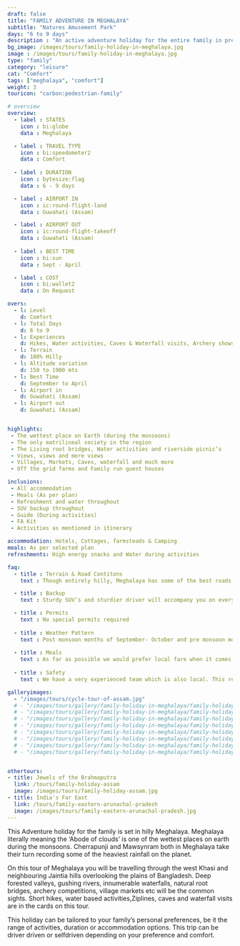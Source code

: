 ```yaml
---
draft: false
title: "FAMILY ADVENTURE IN MEGHALAYA"
subtitle: "Natures Amusement Park"
days: "6 to 9 days"
description : "An active adventure holiday for the entire family in prestine Meghalaya"
bg_image: /images/tours/family-holiday-in-meghalaya.jpg
image : /images/tours/family-holiday-in-meghalaya.jpg
type: "family"
category: "leisure"
cat: "Comfort"
tags: ["meghalaya", "comfort"]
weight: 3
touricon: "carbon:pedestrian-family"

# overview
overview:
  - label : STATES
    icon : bi:globe 
    data : Meghalaya

  - label : TRAVEL TYPE
    icon : bi:speedometer2 
    data : Comfort
    
  - label : DURATION
    icon : bytesize:flag 
    data : 6 - 9 days

  - label : AIRPORT IN
    icon : ic:round-flight-land 
    data : Guwahati (Assam)

  - label : AIRPORT OUT
    icon : ic:round-flight-takeoff
    data : Guwahati (Assam)
    
  - label : BEST TIME
    icon : bi:sun
    data : Sept - April

  - label : COST
    icon : bi:wallet2 
    data : On Request

overs:
  - l: Level 
    d: Comfort
  - l: Total Days 
    d: 6 to 9
  - l: Experiences 
    d: Hikes, Water activities, Caves & Waterfall visits, Archery shows and more
  - l: Terrain 
    d: 100% Hilly 
  - l: Altitude variation 
    d: 150 to 1900 mts
  - l: Best Time 
    d: September to April
  - l: Airport in 
    d: Guwahati (Assam)
  - l: Airport out 
    d: Guwahati (Assam)


highlights:
 - The wettest place on Earth (during the monsoons)
 - The only matrilineal society in the region
 - The Living root bridges, Water activities and riverside picnic’s
 - Views, views and more views
 - Villages, Markets, Caves, waterfall and much more
 - Off the grid farms and Family run guest houses

inclusions:
 - All accommodation
 - Meals (As per plan)
 - Refreshment and water throughout
 - SUV backup throughout
 - Guide (During activities)
 - FA Kit
 - Activities as mentioned in itinerary

accommodation: Hotels, Cottages, farmsteads & Camping
meals: As per selected plan
refreshments: High energy snacks and Water during activities

faq:
  - title : Terrain & Road Contitons
    text : Though entirely hilly, Meghalaya has some of the best roads of the entire region and perhaps most of India. However due to it being entirely hills distances do seem farther and take more time.

  - title : Backup
    text : Sturdy SUV’s and sturdier driver will accompany you on every trip. the condition of roads do not allow for larger vehicles, however do our best to provide you the best in comfort in relation to the routes that we ply on. These vehicles are along right from your airport pick up to your drop back to the airport.

  - title : Permits
    text : No special permits required
  
  - title : Weather Pattern
    text : Post monsoon months of September- October and pre monsoon months of March-April are very pleasant with blue skies and a fair days. Peak winters are from November to February with the mercury coming down below 18 C, in the evenings, however the days are still favourable for cycling.
  
  - title : Meals
    text : As far as possible we would prefer local fare when it comes to meals, however we understand the need for comfort food when multiple days of intense exertion is required. Nutritious and palatable foot is always freshly cooked with fresh local ingredients. We provide potable packaged water which we carry in large 20lt cans so as keep plastic to the minimum. Reusable water bottles are provided at the onset of each journey.
  
  - title : Safety
    text : We have a very experienced team which is also local. This reflects in the overall safety of our tours. Rest assured your guides know where extra attention is required and when. All our routes are well known to us, we know where the nearest medical facilities are, we know whom to contact if in case of an emergency, we know all the alternate routes in case of road blockages. We have CASEVAC protocols in place to streamline the process in case of emergencies. You can rest easy knowing that in the outdoors in general and this region in particular you are in safe hands with us.

galleryimages:
  - "/images/tours/cycle-tour-of-assam.jpg"
  # - "/images/tours/gallery/family-holiday-in-meghalaya/family-holiday-in-meghalaya1.jpg"
  # - "/images/tours/gallery/family-holiday-in-meghalaya/family-holiday-in-meghalaya2.jpg"
  # - "/images/tours/gallery/family-holiday-in-meghalaya/family-holiday-in-meghalaya3.jpg"
  # - "/images/tours/gallery/family-holiday-in-meghalaya/family-holiday-in-meghalaya4.jpg"
  # - "/images/tours/gallery/family-holiday-in-meghalaya/family-holiday-in-meghalaya5.jpg"
  # - "/images/tours/gallery/family-holiday-in-meghalaya/family-holiday-in-meghalaya6.jpg"
  # - "/images/tours/gallery/family-holiday-in-meghalaya/family-holiday-in-meghalaya7.jpg"
  # - "/images/tours/gallery/family-holiday-in-meghalaya/family-holiday-in-meghalaya8.jpg"


othertours:
- title: Jewels of the Brahmaputra
  link: /tours/family-holiday-assam
  image: /images/tours/family-holiday-assam.jpg
- title: India's Far East 
  link: /tours/family-eastern-arunachal-pradesh
  image: /images/tours/family-eastern-arunachal-pradesh.jpg  
---
```



This Adventure holiday for the family is set in hilly Meghalaya. Meghalaya literally meaning the ‘Abode of clouds’ is one of the wettest places on earth during the monsoons. Cherrapunji and Mawsynram both in Meghalaya take their turn recording some of the heaviest rainfall on the planet.

On this tour of Meghalaya you will be travelling through the west Khasi and neighbouring Jaintia hills overlooking the plains of Bangladesh. Deep forested valleys, gushing rivers, innumerable waterfalls, natural root bridges, archery competitions, village markets etc will be the common sights. Short hikes, water based activities,Ziplines, caves and waterfall visits are in the cards on this tour.

This  holiday can be tailored to your family’s personal preferences, be it the range of activities, duration or accommodation options. This trip can be driver driven or selfdriven depending on your preference and comfort.

<!-- 
##### Other Family Tours
---

###### [**Assam**  ( Jewels of the Brahmaputra )](/family/assam-family-holiday/)  
###### [**Eastern Arunachal Pradesh** ( Far Eastern Delights )](/family/family-holiday-eastern-arunachal-pradesh/)  -->
